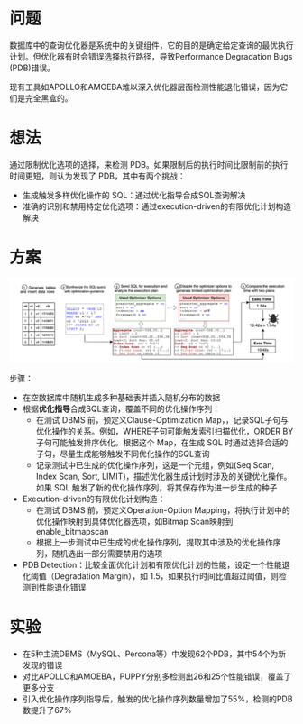 # 问题

数据库中的查询优化器是系统中的关键组件，它的目的是确定给定查询的最优执行计划。但优化器有时会错误选择执行路径，导致Performance Degradation Bugs (PDB)错误。

现有工具如APOLLO和AMOEBA难以深入优化器层面检测性能退化错误，因为它们是完全黑盒的。

# 想法

通过限制优化选项的选择，来检测 PDB。如果限制后的执行时间比限制前的执行时间更短，则认为发现了 PDB，其中有两个挑战：

* 生成触发多样优化操作的 SQL：通过优化指导合成SQL查询解决
* 准确的识别和禁用特定优化选项：通过execution-driven的有限优化计划构造解决

# 方案

![1734182999084](image/Putty25/1734182999084.png)

步骤：

* 在空数据库中随机生成多种基础表并插入随机分布的数据
* 根据**优化指导**合成SQL查询，覆盖不同的优化操作序列：
  * 在测试 DBMS 前，预定义Clause-Optimization Map，，记录SQL子句与优化操作的关系。例如，WHERE子句可能触发索引扫描优化，ORDER BY子句可能触发排序优化。根据这个 Map，在生成 SQL 时通过选择合适的子句，尽量生成能够触发不同优化操作的SQL查询
  * 记录测试中已生成的优化操作序列，这是一个元组，例如(Seq Scan, Index Scan, Sort, LIMIT)，描述优化器生成计划时涉及的关键优化操作。如果 SQL 触发了新的优化操作序列，将其保存作为进一步生成的种子
* Execution-driven的有限优化计划构造：
  * 在测试 DBMS 前，预定义Operation-Option Mapping，将执行计划中的优化操作映射到具体优化器选项，如Bitmap Scan映射到enable_bitmapscan
  * 根据上一步测试中已生成的优化操作序列，提取其中涉及的优化操作序列，随机选出一部分需要禁用的选项
* PDB Detection：比较全面优化计划和有限优化计划的性能，设定一个性能退化阈值（Degradation Margin），如 1.5，如果执行时间比值超过阈值，则检测到性能退化错误

# 实验

* 在5种主流DBMS（MySQL、Percona等）中发现62个PDB，其中54个为新发现的错误
* 对比APOLLO和AMOEBA，PUPPY分别多检测出26和25个性能错误，覆盖了更多分支
* 引入优化操作序列指导后，触发的优化操作序列数量增加了55%，检测的PDB数提升了67%
